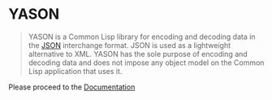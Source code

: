 YASON
=====

> YASON is a Common Lisp library for encoding and decoding data in the
> [JSON](https://raw.github.com/hanshuebner/clixdoc/master/clixdoc.xsl)
> interchange format.  JSON is used as a lightweight alternative to
> XML.  YASON has the sole purpose of encoding and decoding data and
> does not impose any object model on the Common Lisp application that
> uses it.

Please proceed to the [Documentation](http://bknr.net/yason/doc.html)